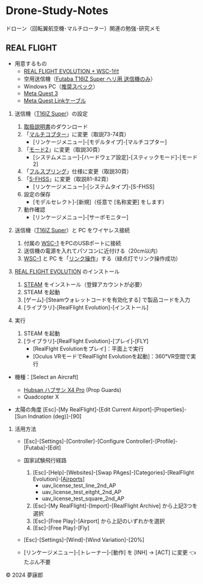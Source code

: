 # Drone-Study-Notes
ドローン（回転翼航空機･マルチローター）関連の勉強･研究メモ

## REAL FLIGHT

* 用意するもの
    * [REAL FLIGHT EVOLUTION + WSC-1付](https://www.rc.futaba.co.jp/products/detail/I00000336)
    * 空用送信機（[Futaba T16IZ Super ヘリ用 送信機のみ](https://www.rc.futaba.co.jp/products/detail/I00000332)）
    * Windows PC（[推奨スペック](https://www.meta.com/ja-jp/help/quest/articles/headsets-and-accessories/oculus-link/requirements-quest-link/)）
    * [Meta Quest 3](https://www.meta.com/jp/quest/quest-3/)
    * [Meta Quest Linkケーブル](https://www.meta.com/jp/quest/accessories/link-cable/)

1. 送信機（[T16IZ Super](https://www.rc.futaba.co.jp/products/detail/I00000332)）の設定
    1. [取扱説明書](https://www.rc.futaba.co.jp/downloads/W8C1674N2302020928toqx6.pdf?mode=view)のダウンロード
    1. 「[マルチコプター](https://drone-navigator.com/multicopter)」に変更（取説73-74頁）
        * [リンケージメニュー]-[モデルタイプ]-[マルチコプター]
    1. 「[モード2](https://ds-chiba.jp/2023/06/08/04/)」に変更（取説30頁）
        * [システムメニュー]-[ハードウェア設定]-[スティックモード]-[モード2]
    1. 「[フルスプリング](https://www.rc.futaba.co.jp/support/faq/?cat=98)」仕様に変更（取説30頁）
    1. 「[S-FHSS](https://www.rc.futaba.co.jp/support/tips/detail/31)」に変更（取説81-82頁）
        * [リンケージメニュー]-[システムタイプ]-[S-FHSS]
    1. 設定の保存
        * [モデルセレクト]-[新規]（任意で [名称変更] をします）
    1. 動作確認
        * [リンケージメニュー]-[サーボモニター]

1. 送信機（[T16IZ Super](https://www.rc.futaba.co.jp/products/detail/I00000332)）と PC をワイヤレス接続
    1. 付属の [WSC-1](https://www.rc.futaba.co.jp/products/detail/I00000274) をPCのUSBポートに接続
    1. 送信機の電源を入れてパソコンに近付ける（20cm以内）
    1. [WSC-1](https://www.rc.futaba.co.jp/products/detail/I00000274) と PC を「[リンク操作](https://www.rc.futaba.co.jp/downloads/shop/WCI00000274N210726142330epq.pdf?mode=view)」する（緑点灯でリンク操作成功）

1. [REAL FLIGHT EVOLUTION](https://www.rc.futaba.co.jp/products/detail/I00000336) のインストール
    1. [STEAM](https://store.steampowered.com/about/) をインストール（登録アカウントが必要）
    1. STEAM を起動
    1. [ゲーム]-[Steamウォレットコードを有効化する] で製品コードを入力
    1. [ライブラリ]-[RealFlight Evolution]-[インストール]

1. 実行
    1. STEAM を起動
    1. [ライブラリ]-[RealFlight Evolution]-[プレイ]-[FLY]
        * [RealFlght Evolutionをプレイ]：平面上で実行
        * [Oculus VRモードでRealFlight Evolutionを起動]：360°VR空間で実行


* 機種：[Select an Aircraft]
    * [Hubsan ハブサン X4 Pro](https://hitecrcd.co.jp/products/x4pro/) (Prop Guards)
    * Quadcopter X

* 太陽の角度
    [Esc]-[My RealFlight]-[Edit Current Airport]-[Properties]-[Sun Indnation (deg)]-[90]

1. 活用方法
    * [Esc]-[Settings]-[Controller]-[Configure Controller]-[Profile]-[Futaba]-[Edit]

    * 国家試験飛行経路 
        1. [Esc]-[Help]-[Websites]-[Swap PAges]-[Categories]-[RealFlight Evolution]-[[Airports](https://forums.realflight.com/index.php?resources/categories/airports.184/&page=2)]
            * uav_license_test_line_2nd_AP
            * uav_license_test_eitght_2nd_AP
            * uav_license_test_square_2nd_AP
        1. [Esc]-[My RealFlight]-[Import]-[RealFlight Archive] から上記3つを選択
        1. [Esc]-[Free Play]-[Airport] から上記のいずれかを選択
        1. [Esc]-[Free Play]-[Fly]


    * [Esc]-[Settings]-[Wind]-[Wind Variation]-[20%]

    * [リンケージメニュー]-[トレーナー]-[動作] を [INH] → [ACT] に変更 👈たぶん不要

© 2024 夢寐郎  
